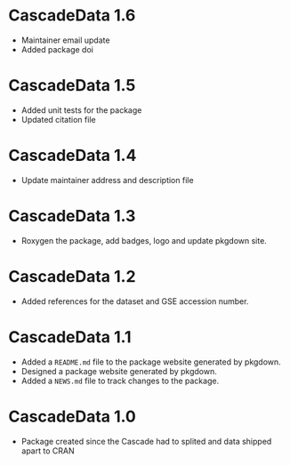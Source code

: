 # CascadeData 1.6

* Maintainer email update
* Added package doi

# CascadeData 1.5

* Added unit tests for the package
* Updated citation file

# CascadeData 1.4

* Update maintainer address and description file

# CascadeData 1.3

* Roxygen the package, add badges, logo and update pkgdown site.

# CascadeData 1.2

* Added references for the dataset and GSE accession number.

# CascadeData 1.1

* Added a `README.md` file to the package website generated by pkgdown.
* Designed a package website generated by pkgdown.
* Added a `NEWS.md` file to track changes to the package.

# CascadeData 1.0

* Package created since the Cascade had to splited and data shipped apart to CRAN
